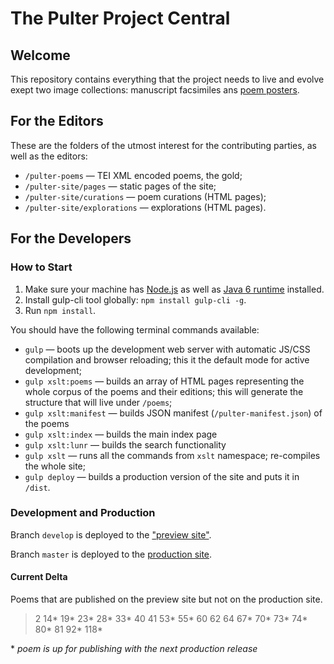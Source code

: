 # The Pulter Project Central

## Welcome
This repository contains everything that the project needs to live and evolve exept two image collections: manuscript facsimiles ans [poem posters](https://github.com/MADStudioNU/the-pulter-project-posters).

## For the Editors
These are the folders of the utmost interest for the contributing parties, as well as the editors:
* `/pulter-poems` — TEI XML encoded poems, the gold;
* `/pulter-site/pages` — static pages of the site;
* `/pulter-site/curations` — poem curations (HTML pages);
* `/pulter-site/explorations` — explorations (HTML pages).

## For the Developers
### How to Start
1. Make sure your machine has [Node.js](https://nodejs.org/en/) as well as [Java 6 runtime](https://support.apple.com/kb/dl1572?locale=en_US) installed.
2. Install gulp-cli tool globally: `npm install gulp-cli -g`.
3. Run `npm install`.

You should have the following terminal commands available:
* `gulp` — boots up the development web server with automatic JS/CSS compilation and browser reloading; this it the default mode for active development;
* `gulp xslt:poems` — builds an array of HTML pages representing the whole corpus of the poems and their editions; this will generate the structure that will live under `/poems`;
* `gulp xslt:manifest` — builds JSON manifest (`/pulter-manifest.json`) of the poems
* `gulp xslt:index` — builds the main index page
* `gulp xslt:lunr` — builds the search functionality
* `gulp xslt` — runs all the commands from `xslt` namespace; re-compiles the whole site;
* `gulp deploy` — builds a production version of the site and puts it in `/dist`.

### Development and Production
Branch `develop` is deployed to the ["preview site"](https://pulterproject-dev-4slasb7dfnyuier8z7y2.netlify.com/#poems).

Branch `master` is deployed to the [production site](https://pulterproject.northwestern.edu/#poems).

#### Current Delta
Poems that are published on the preview site but not on the production site.
> 2
14*
19*
23*
28*
33*
40
41
53*
55*
60
62
64
67*
70*
73*
74*
80*
81
92*
118*

&ast; *poem is up for publishing with the next production release*
